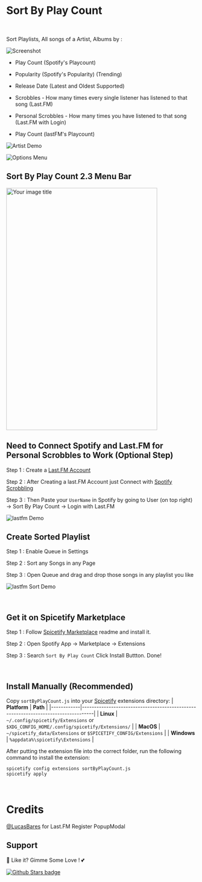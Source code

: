 # Sort By Play Count

<br />

Sort Playlists, All songs of a Artist, Albums by :

![Screenshot](https://raw.githubusercontent.com/Tetrax-10/Spicetify-Extensions/master/Sort-by-Play-count/screenshot.png)

-   Play Count (Spotify's Playcount)

-   Popularity (Spotify's Popularity) (Trending)

-   Release Date (Latest and Oldest Supported)

-   Scrobbles - How many times every single listener has listened to that song (Last.FM)

-   Personal Scrobbles - How many times you have listened to that song (Last.FM with Login)

-   Play Count (lastFM's Playcount)

![Artist Demo](https://raw.githubusercontent.com/Tetrax-10/Spicetify-Extensions/master/Sort-by-Play-count/artist.gif)

![Options Menu](https://raw.githubusercontent.com/Tetrax-10/Spicetify-Extensions/master/Sort-by-Play-count/options.gif)

## Sort By Play Count 2.3 Menu Bar

<img src="https://raw.githubusercontent.com/Tetrax-10/Spicetify-Extensions/master/Sort-by-Play-count/options.png" alt="Your image title" width="400" height="640" />

<br />

## Need to Connect Spotify and Last.FM for Personal Scrobbles to Work (Optional Step)

Step 1 : Create a [Last.FM Account](https://www.last.fm/join)

Step 2 : After Creating a last.FM Account just Connect with [Spotify Scrobbling](https://www.last.fm/settings/applications)

Step 3 : Then Paste your `UserName` in Spotify by going to User (on top right) -> Sort By Play Count -> Login with Last.FM

![lastfm Demo](https://raw.githubusercontent.com/Tetrax-10/Spicetify-Extensions/master/Sort-by-Play-count/lastfm.gif)

## Create Sorted Playlist

Step 1 : Enable Queue in Settings

Step 2 : Sort any Songs in any Page

Step 3 : Open Queue and drag and drop those songs in any playlist you like

![lastfm Sort Demo](https://raw.githubusercontent.com/Tetrax-10/Spicetify-Extensions/master/Sort-by-Play-count/create-sorted-playlist.gif)

<br />

## Get it on Spicetify Marketplace

Step 1 : Follow [Spicetify Marketplace](https://github.com/spicetify/spicetify-marketplace) readme and install it.

Step 2 : Open Spotify App -> Marketplace -> Extensions

Step 3 : Search `Sort By Play Count` Click Install Buttton. Done!

<br />

## Install Manually (Recommended)

Copy `sortByPlayCount.js` into your [Spicetify](https://github.com/spicetify/spicetify-cli) extensions directory:
| **Platform** | **Path** |
|------------|-----------------------------------------------------------------------------------|
| **Linux** | `~/.config/spicetify/Extensions` or `$XDG_CONFIG_HOME/.config/spicetify/Extensions/` |
| **MacOS** | `~/spicetify_data/Extensions` or `$SPICETIFY_CONFIG/Extensions` |
| **Windows** | `%appdata%\spicetify\Extensions` |

After putting the extension file into the correct folder, run the following command to install the extension:

```
spicetify config extensions sortByPlayCount.js
spicetify apply
```

<br />

# Credits

[@LucasBares](https://github.com/LucasBares) for Last.FM Register PopupModal

## Support

🌟 Like it? Gimme Some Love ! 💕

[![Github Stars badge](https://img.shields.io/github/stars/Tetrax-10/Spicetify-Extensions?logo=github&style=social)](https://github.com/Tetrax-10/Spicetify-Extensions)
